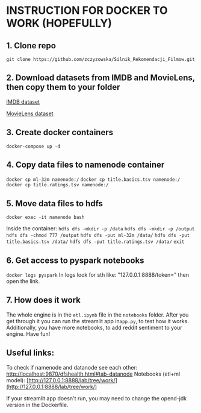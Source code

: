 # INSTRUCTION FOR DOCKER TO WORK (HOPEFULLY)

## 1. Clone repo
`git clone https://github.com/zczyzowska/Silnik_Rekomendacji_Filmow.git`

## 2. Download datasets from IMDB and MovieLens, then copy them to your folder
[IMDB dataset](https://datasets.imdbws.com)

[MovieLens dataset](https://grouplens.org/datasets/movielens/32m/)

## 3. Create docker containers
`docker-compose up -d`

## 4. Copy data files to namenode container
`docker cp ml-32m namenode:/`
`docker cp title.basics.tsv namenode:/`
`docker cp title.ratings.tsv namenode:/`

## 5. Move data files to hdfs
`docker exec -it namenode bash`

Inside the container:
`hdfs dfs -mkdir -p /data`
`hdfs dfs -mkdir -p /output`
`hdfs dfs -chmod 777 /output`
`hdfs dfs -put ml-32m /data/`
`hdfs dfs -put title.basics.tsv /data/`
`hdfs dfs -put title.ratings.tsv /data/`
`exit`

## 6. Get access to pyspark notebooks
`docker logs pyspark`
In logs look for sth like: "127.0.0.1:8888/token=" then open the link.

## 7. How does it work
The whole engine is in the `etl.ipynb` file in the `notebooks` folder. After you get through it you can run the streamlit app in`app.py`, to test how it works. Additionally, you have more notebooks, to add reddit sentiment to your engine. Have fun!

## Useful links:
To check if namenode and datanode see each other: [http://localhost:9870/dfshealth.html#tab-datanode](http://localhost:9870/dfshealth.html#tab-datanode)
Notebooks (etl+ml model): [http://127.0.0.1:8888/lab/tree/work/](http://127.0.0.1:8888/lab/tree/work/)

If your streamlit app doesn't run, you may need to change the opend-jdk version in the Dockerfile. 